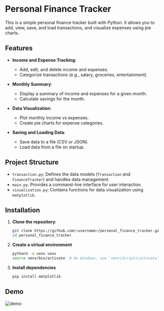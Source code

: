 # Personal Finance Tracker

This is a simple personal finance tracker built with Python. It allows you to add, view, save, and load transactions, and visualize expenses using pie charts.

## Features

- **Income and Expense Tracking**:
  - Add, edit, and delete income and expenses.
  - Categorize transactions (e.g., salary, groceries, entertainment).

- **Monthly Summary**:
  - Display a summary of income and expenses for a given month.
  - Calculate savings for the month.

- **Data Visualization**:
  - Plot monthly income vs expenses.
  - Create pie charts for expense categories.

- **Saving and Loading Data**:
  - Save data to a file (CSV or JSON).
  - Load data from a file on startup.

## Project Structure

- `transaction.py`: Defines the data models (`Transaction` and `FinanceTracker`) and handles data management.
- `main.py`: Provides a command-line interface for user interaction.
- `visualization.py`: Contains functions for data visualization using `matplotlib`.

## Installation

1. **Clone the repository**:

   ```bash
   git clone https://github.com/<username>/personal_finance_tracker.git
   cd personal_finance_tracker
   
2. **Create a virtual environment**
   ```bash
   python3 -m venv venv
   source venv/bin/activate  # On Windows, use `venv\Scripts\activate`

4. **Install dependencies**
   ```bash
   pip install matplotlib

## Demo
![demo](demo.png)
